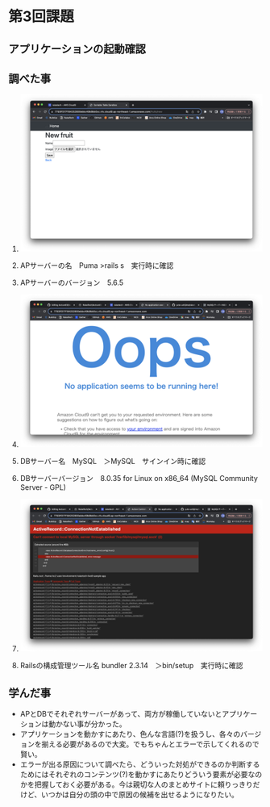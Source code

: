 #  第3回課題

##  アプリケーションの起動確認

## 調べた事
1. ![AP起動確認](1.png)
2. APサーバーの名　Puma >rails s　実行時に確認
3. APサーバーのバージョン　5.6.5　
4. ![APサーバー終了時の挙動](4.png)
5. DBサーバー名　MySQL　＞MySQL　サインイン時に確認
6. DBサーバーバージョン　8.0.35 for Linux on x86_64 (MySQL Community Server - GPL)
7. ![DBサーバー終了時の挙動](7.png)

8. Railsの構成管理ツール名 bundler 2.3.14　＞bin/setup　実行時に確認

## 学んだ事
- APとDBでそれぞれサーバーがあって、両方が稼働していないとアプリケーションは動かない事が分かった。
- アプリケーションを動かすにあたり、色んな言語(?)を扱うし、各々のバージョンを揃える必要があるので大変。でもちゃんとエラーで示してくれるので賢い。
- エラーが出る原因について調べたら、どういった対処ができるのか判断するためにはそれぞれのコンテンツ(?)を動かすにあたりどういう要素が必要なのかを把握しておく必要がある。今は親切な人のまとめサイトに頼りっきりだけど、いつかは自分の頭の中で原因の候補を出せるようになりたい。
